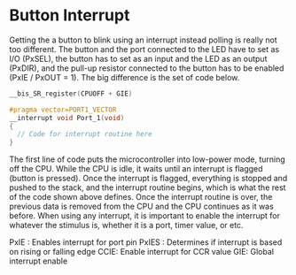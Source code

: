 # Button Interrupt

Getting the a button to blink using an interrupt instead polling is really not too different. The button and the port connected to the LED have to set as I/O (PxSEL), the button has to set as an input and the LED as an output (PxDIR), and the pull-up resistor connected to the button has to be enabled (PxIE / PxOUT = 1). The big difference is the set of code below. 

```c
__bis_SR_register(CPUOFF + GIE)

#pragma vector=PORT1_VECTOR
__interrupt void Port_1(void)
{
  // Code for interrupt routine here
}
```
The first line of code puts the microcontroller into low-power mode, turning off the CPU. While the CPU is idle, it waits until an interrupt is flagged (button is pressed). Once the interrupt is flagged, everything is stopped and pushed to the stack, and the interrupt routine begins, which is what the rest of the code shown above defines. Once the interrupt routine is over, the previous data is removed from the CPU and the CPU continues as it was before. When using any interrupt, it is important to enable the interrupt for whatever the stimulus is, whether it is a port, timer value, or etc.

  PxIE : Enables interrupt for port pin
  PxIES : Determines if interrupt is based on rising or falling edge
  CCIE: Enable interrupt for CCR value
  GIE: Global interrupt enable

